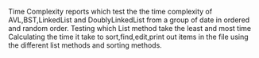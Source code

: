 Time Complexity reports which test the the time complexity of AVL,BST,LinkedList and DoublyLinkedList from a group of date in ordered and random order. 
Testing which List method take the least and most time
Calculating the time it take to sort,find,edit,print out items in the file using the different list methods and sorting methods.
